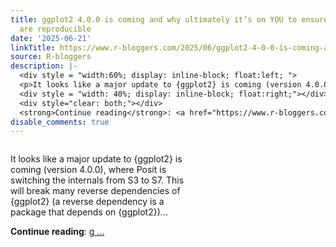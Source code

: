 ```yaml
---
title: ggplot2 4.0.0 is coming and why ultimately it’s on YOU to ensure your environments
  are reproducible
date: '2025-06-21'
linkTitle: https://www.r-bloggers.com/2025/06/ggplot2-4-0-0-is-coming-and-why-ultimately-its-on-you-to-ensure-your-environments-are-reproducible/
source: R-bloggers
description: |-
  <div style = "width:60%; display: inline-block; float:left; ">
  <p>It looks like a major update to {ggplot2} is coming (version 4.0.0), where Posit is switching the internals from S3 to S7. This will break many reverse dependencies of {ggplot2} (a reverse dependency is a package that depends on {ggplot2})...</p></div>
  <div style = "width: 40%; display: inline-block; float:right;"></div>
  <div style="clear: both;"></div>
  <strong>Continue reading</strong>: <a href="https://www.r-bloggers.com/2025/06/ggplot2-4-0-0-is-coming-and-why-ultimately-its-on-you-to-ensure-your-environments-are-reproducible/">g ...
disable_comments: true
---
```

<div style = "width:60%; display: inline-block; float:left; ">
<p>It looks like a major update to {ggplot2} is coming (version 4.0.0), where Posit is switching the internals from S3 to S7. This will break many reverse dependencies of {ggplot2} (a reverse dependency is a package that depends on {ggplot2})...</p></div>
<div style = "width: 40%; display: inline-block; float:right;"></div>
<div style="clear: both;"></div>
<strong>Continue reading</strong>: <a href="https://www.r-bloggers.com/2025/06/ggplot2-4-0-0-is-coming-and-why-ultimately-its-on-you-to-ensure-your-environments-are-reproducible/">g ...